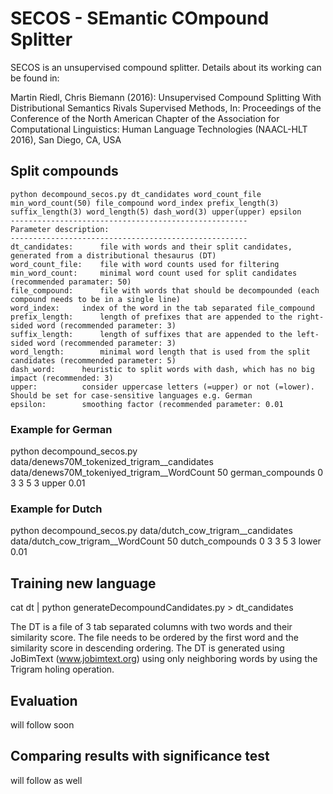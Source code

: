 # SECOS - SEmantic COmpound Splitter

SECOS is an unsupervised compound splitter. Details about its working can be found in:

Martin Riedl, Chris Biemann (2016): Unsupervised Compound Splitting With Distributional Semantics Rivals Supervised Methods, In: Proceedings of the Conference of the North American Chapter of the Association for Computational Linguistics: Human Language Technologies (NAACL-HLT 2016), San Diego, CA, USA

## Split compounds

```
python decompound_secos.py dt_candidates word_count_file min_word_count(50) file_compound word_index prefix_length(3) suffix_length(3) word_length(5) dash_word(3) upper(upper) epsilon
-----------------------------------------------------
Parameter description:
-----------------------------------------------------
dt_candidates:		file with words and their split candidates, generated from a distributional thesaurus (DT)
word_count_file:	file with word counts used for filtering
min_word_count:		minimal word count used for split candidates (recommended paramater: 50)
file_compound:		file with words that should be decompounded (each compound needs to be in a single line)
word_index:		index of the word in the tab separated file_compound
prefix_length:		length of prefixes that are appended to the right-sided word (recommended parameter: 3)
suffix_length:		length of suffixes that are appended to the left-sided word (recommended parameter: 3)
word_length:		minimal word length that is used from the split candidates (recommended parameter: 5)
dash_word:		heuristic to split words with dash, which has no big impact (recommended: 3)
upper:			consider uppercase letters (=upper) or not (=lower). Should be set for case-sensitive languages e.g. German
epsilon:		smoothing factor (recommended parameter: 0.01
```

### Example for German
python decompound_secos.py data/denews70M_tokenized_trigram__candidates data/denews70M_tokeniyed_trigram__WordCount 50 german_compounds 0 3 3 5 3 upper 0.01


### Example for Dutch
python decompound_secos.py data/dutch_cow_trigram__candidates data/dutch_cow_trigram__WordCount 50 dutch_compounds 0 3 3 5 3 lower 0.01


## Training new language

cat dt | python generateDecompoundCandidates.py > dt_candidates

The DT is a file of 3 tab separated columns with two words and their similarity score. The file needs to be ordered by the first word and the similarity score in descending ordering. The DT is generated using JoBimText (www.jobimtext.org) using only neighboring words by using the Trigram holing operation.


## Evaluation

will follow soon

## Comparing results with significance test

will follow as well

